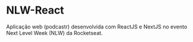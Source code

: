 # NLW-React
Aplicação web (podcastr) desenvolvida com ReactJS e NextJS no evento Next Level Week (NLW) da Rocketseat.

